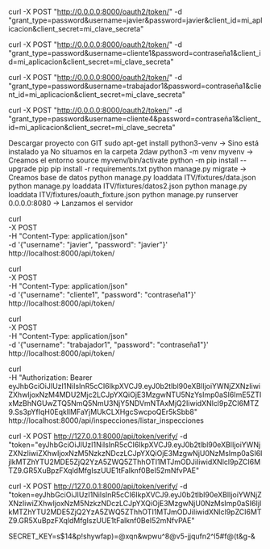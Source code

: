 curl -X POST "http://0.0.0.0:8000/oauth2/token/" -d "grant_type=password&username=javier&password=javier&client_id=mi_aplicacion&client_secret=mi_clave_secreta"

curl -X POST "http://0.0.0.0:8000/oauth2/token/" -d "grant_type=password&username=cliente1&password=contraseña1&client_id=mi_aplicacion&client_secret=mi_clave_secreta"

curl -X POST "http://0.0.0.0:8000/oauth2/token/" -d "grant_type=password&username=trabajador1&password=contraseña1&client_id=mi_aplicacion&client_secret=mi_clave_secreta"

curl -X POST "http://0.0.0.0:8000/oauth2/token/" -d "grant_type=password&username=cliente4&password=contraseña1&client_id=mi_aplicacion&client_secret=mi_clave_secreta"

Descargar proyecto con GIT
sudo apt-get install python3-venv  -> Sino está instalado ya
No situamos en la carpeta 2daw
python3 -m venv myvenv -> Creamos el entorno
source myvenv/bin/activate
python -m pip install --upgrade pip
pip install -r requirements.txt
python manage.py migrate -> Creamos base de datos
python manage.py loaddata ITV/fixtures/data.json
python manage.py loaddata ITV/fixtures/datos2.json
python manage.py loaddata ITV/fixtures/oauth_fixture.json
python manage.py runserver 0.0.0.0:8080 -> Lanzamos el servidor

curl \
  -X POST \
  -H "Content-Type: application/json" \
  -d '{"username": "javier", "password": "javier"}' \
  http://localhost:8000/api/token/

curl \
  -X POST \
  -H "Content-Type: application/json" \
  -d '{"username": "cliente1", "password": "contraseña1"}' \
  http://localhost:8000/api/token/

curl \
-X POST \
-H "Content-Type: application/json" \
-d '{"username": "trabajador1", "password": "contraseña1"}' \
http://localhost:8000/api/token/

curl \
  -H "Authorization: Bearer eyJhbGciOiJIUzI1NiIsInR5cCI6IkpXVCJ9.eyJ0b2tlbl90eXBlIjoiYWNjZXNzIiwiZXhwIjoxNzM4MDU2Mjc2LCJpYXQiOjE3MzgwNTU5NzYsImp0aSI6ImE5ZTIxMzBhNGUwZTQ5NmQ5NmU3NjY5NDVmNTAxMjQ2IiwidXNlcl9pZCI6MTZ9.Ss3pYfIqH0EqkllMFaYjMUkCLXHgcSwcpoQEr5kSbb8" \
  http://localhost:8000/api/inspecciones/listar_inspecciones

curl -X POST http://127.0.0.1:8000/api/token/verify/ -d "token="eyJhbGciOiJIUzI1NiIsInR5cCI6IkpXVCJ9.eyJ0b2tlbl90eXBlIjoiYWNjZXNzIiwiZXhwIjoxNzM5NzkzNDczLCJpYXQiOjE3MzgwNjU0NzMsImp0aSI6IjlkMTZhYTU2MDE5ZjQ2YzA5ZWQ5ZThhOTI1MTJmODJiIiwidXNlcl9pZCI6MTZ9.GR5XuBpzFXqldMfgIszUUE1tFalknf0BeI52mNfvPAE"

curl -X POST http://127.0.0.1:8000/api/token/verify/ -d "token=eyJhbGciOiJIUzI1NiIsInR5cCI6IkpXVCJ9.eyJ0b2tlbl90eXBlIjoiYWNjZXNzIiwiZXhwIjoxNzM5NzkzNDczLCJpYXQiOjE3MzgwNjU0NzMsImp0aSI6IjlkMTZhYTU2MDE5ZjQ2YzA5ZWQ5ZThhOTI1MTJmODJiIiwidXNlcl9pZCI6MTZ9.GR5XuBpzFXqldMfgIszUUE1tFalknf0BeI52mNfvPAE"

SECRET_KEY=s$14&p!shywfap)=@xqn&wpwu^8@v5-jjqufn2^l5#f@(t&g-&

